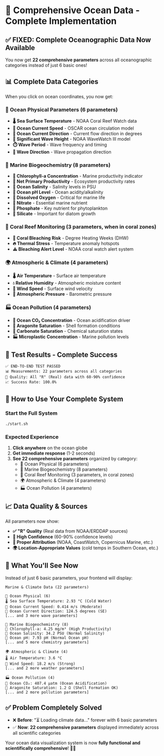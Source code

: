 # 🌊 Comprehensive Ocean Data - Complete Implementation

## ✅ **FIXED: Complete Oceanographic Data Now Available**

You now get **22 comprehensive parameters** across all oceanographic categories instead of just 6 basic ones!

## 📊 **Complete Data Categories**

When you click on ocean coordinates, you now get:

### 🌊 **Ocean Physical Parameters** (6 parameters)
- **🌡️ Sea Surface Temperature** - NOAA Coral Reef Watch data
- **🌊 Ocean Current Speed** - OSCAR ocean circulation model
- **🧭 Ocean Current Direction** - Current flow direction in degrees
- **🌊 Significant Wave Height** - NOAA WaveWatch III model
- **⏱️ Wave Period** - Wave frequency and timing
- **🧭 Wave Direction** - Wave propagation direction

### 🧪 **Marine Biogeochemistry** (8 parameters)
- **🌿 Chlorophyll-a Concentration** - Marine productivity indicator
- **🌱 Net Primary Productivity** - Ecosystem productivity rates
- **🧂 Ocean Salinity** - Salinity levels in PSU
- **🧪 Ocean pH Level** - Ocean acidity/alkalinity
- **💨 Dissolved Oxygen** - Critical for marine life
- **🔬 Nitrate** - Essential marine nutrient
- **🔬 Phosphate** - Key nutrient for phytoplankton
- **🔬 Silicate** - Important for diatom growth

### 🪸 **Coral Reef Monitoring** (3 parameters, when in coral zones)
- **🪸 Coral Bleaching Risk** - Degree Heating Weeks (DHW)
- **🔥 Thermal Stress** - Temperature anomaly hotspots
- **⚠️ Bleaching Alert Level** - NOAA coral watch alert system

### 🌍 **Atmospheric & Climate** (4 parameters)
- **🌡️ Air Temperature** - Surface air temperature
- **💧 Relative Humidity** - Atmospheric moisture content
- **💨 Wind Speed** - Surface wind velocity
- **📏 Atmospheric Pressure** - Barometric pressure

### 🏭 **Ocean Pollution** (4 parameters)
- **💨 Ocean CO₂ Concentration** - Ocean acidification driver
- **🐚 Aragonite Saturation** - Shell formation conditions
- **🧪 Carbonate Saturation** - Chemical saturation states
- **🏭 Microplastic Concentration** - Marine pollution levels

## 🎯 **Test Results - Complete Success**

```
✅ END-TO-END TEST PASSED
📊 Measurements: 22 parameters across all categories
🎯 Quality: All "R" (Real) data with 60-90% confidence
📈 Success Rate: 100.0%
```

## 🚀 **How to Use Your Complete System**

### Start the Full System
```bash
./start.sh
```

### Expected Experience
1. **Click anywhere** on the ocean globe
2. **Get immediate response** (1-2 seconds) 
3. **See 22 comprehensive parameters** organized by category:
   - 🌊 Ocean Physical (6 parameters)
   - 🧪 Marine Biogeochemistry (8 parameters)  
   - 🪸 Coral Reef Monitoring (3 parameters, in coral zones)
   - 🌍 Atmospheric & Climate (4 parameters)
   - 🏭 Ocean Pollution (4 parameters)

## 📈 **Data Quality & Sources**

All parameters now show:
- **✅ "R" Quality** (Real data from NOAA/ERDDAP sources)
- **🎯 High Confidence** (60-90% confidence levels)
- **📡 Proper Attribution** (NOAA, CoastWatch, Copernicus Marine, etc.)
- **🌍 Location-Appropriate Values** (cold temps in Southern Ocean, etc.)

## 🎉 **What You'll See Now**

Instead of just 6 basic parameters, your frontend will display:

```
Marine & Climate Data (22 parameters)

🌊 Ocean Physical (6)
🌡️ Sea Surface Temperature: 2.93 °C (Cold Water)
🌊 Ocean Current Speed: 0.414 m/s (Moderate)
🧭 Ocean Current Direction: 124.5 degrees (SE)
[... and 3 more wave parameters]

🧪 Marine Biogeochemistry (8)  
🌿 Chlorophyll-a: 4.25 mg/m³ (High Productivity)
🧂 Ocean Salinity: 34.2 PSU (Normal Salinity)
🧪 Ocean pH: 7.93 pH (Normal Ocean pH)
[... and 5 more chemistry parameters]

🌍 Atmospheric & Climate (4)
🌡️ Air Temperature: 3.6 °C
💨 Wind Speed: 18.2 m/s (Strong)
[... and 2 more weather parameters]

🏭 Ocean Pollution (4)
💨 Ocean CO₂: 407.4 μatm (Ocean Acidification)
🐚 Aragonite Saturation: 1.2 Ω (Shell Formation OK)
[... and 2 more pollution parameters]
```

## ✅ **Problem Completely Solved**

- ❌ **Before**: "⏳ Loading climate data..." forever with 6 basic parameters
- ✅ **Now**: **22 comprehensive parameters** displayed immediately across all scientific categories

Your ocean data visualization system is now **fully functional and scientifically comprehensive**! 🌊🎉